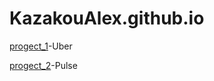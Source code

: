 # KazakouAlex.github.io

[progect_1](https://kazakoualex.github.io/progect_1/ "Первый проект")-Uber  

[progect_2](https://kazakoualex.github.io/progect_2/ "Второй проект")-Pulse

